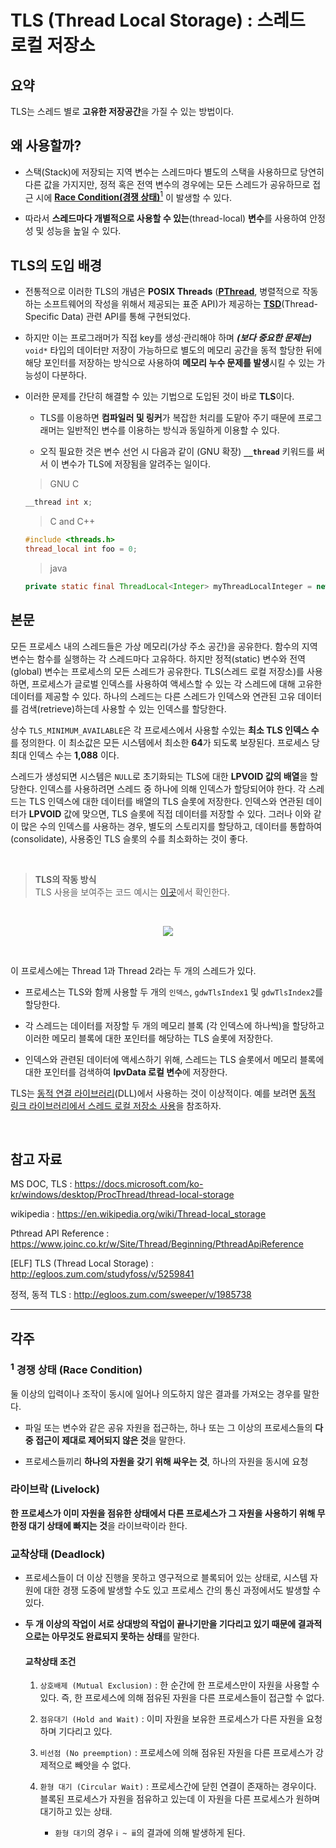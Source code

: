 # TLS (Thread Local Storage) : 스레드 로컬 저장소

## 요약

TLS는 스레드 별로 **고유한 저장공간**을 가질 수 있는 방법이다.

## 왜 사용할까?

- 스택(Stack)에 저장되는 지역 변수는 스레드마다 별도의 스택을 사용하므로 당연히 다른 값을 가지지만, 정적 혹은 전역 변수의 경우에는 모든 스레드가 공유하므로 접근 시에 [**Race Condition(경쟁 상태)**<sup>1</sup>](###-<sup>1</sup>-경쟁-상태-(Race-Condition)) 이 발생할 수 있다.

- 따라서 **스레드마다 개별적으로 사용할 수 있는**(thread-local) **변수**를 사용하여 안정성 및 성능을 높일 수 있다.

## TLS의 도입 배경

- 전통적으로 이러한 TLS의 개념은 **POSIX Threads** ([**PThread**](https://www.joinc.co.kr/w/Site/Thread/Beginning/PthreadApiReference#AEN230), 병렬적으로 작동하는 소프트웨어의 작성을 위해서 제공되는 표준 API)가 제공하는 [**TSD**](https://www.joinc.co.kr/w/Site/Thread/Advanced/DeepThread#AEN62)(Thread-Specific Data) 관련 API를 통해 구현되었다.

- 하지만 이는 프로그래머가 직접 key를 생성·관리해야 하며 ***(보다 중요한 문제는)*** `void*` 타입의 데이터만 저장이 가능하므로 별도의 메모리 공간을 동적 할당한 뒤에 해당 포인터를 저장하는 방식으로 사용하여 **메모리 누수 문제를 발생**시킬 수 있는 가능성이 다분하다.

- 이러한 문제를 간단히 해결할 수 있는 기법으로 도입된 것이 바로 **TLS**이다.

  - TLS를 이용하면 **컴파일러 및 링커**가 복잡한 처리를 도맡아 주기 때문에 프로그래머는 일반적인 변수를 이용하는 방식과 동일하게 이용할 수 있다.

  - 오직 필요한 것은 변수 선언 시 다음과 같이 (GNU 확장) **`__thread`** 키워드를 써서 이 변수가 TLS에 저장됨을 알려주는 일이다.

  > GNU C

  ```c
  __thread int x;
  ```

  > C and C++

  ```c
  #include <threads.h>
  thread_local int foo = 0;
  ```

  > java

  ```java
  private static final ThreadLocal<Integer> myThreadLocalInteger = new ThreadLocal<Integer>();
  ```

## 본문

모든 프로세스 내의 스레드들은 가상 메모리(가상 주소 공간)을 공유한다. 함수의 지역 변수는 함수를 실행하는 각 스레드마다 고유하다. 하지만 정적(static) 변수와 전역(global) 변수는 프로세스의 모든 스레드가 공유한다. TLS(스레드 로컬 저장소)를 사용하면, 프로세스가 글로벌 인덱스를 사용하여 액세스할 수 있는 각 스레드에 대해 고유한 데이터를 제공할 수 있다. 하나의 스레드는 다른 스레드가 인덱스와 연관된 고유 데이터를 검색(retrieve)하는데 사용할 수 있는 인덱스를 할당한다.

상수 `TLS_MINIMUM_AVAILABLE`은 각 프로세스에서 사용할 수있는 **최소 TLS 인덱스 수**를 정의한다. 이 최소값은 모든 시스템에서 최소한 **64**가 되도록 보장된다. 프로세스 당 최대 인덱스 수는 **1,088** 이다.

스레드가 생성되면 시스템은 `NULL`로 초기화되는 TLS에 대한 **LPVOID 값의 배열**을 할당한다. 인덱스를 사용하려면 스레드 중 하나에 의해 인덱스가 할당되어야 한다. 각 스레드는 TLS 인덱스에 대한 데이터를 배열의 TLS 슬롯에 저장한다. 인덱스와 연관된 데이터가 **LPVOID** 값에 맞으면, TLS 슬롯에 직접 데이터를 저장할 수 있다. 그러나 이와 같이 많은 수의 인덱스를 사용하는 경우, 별도의 스토리지를 할당하고, 데이터를 통합하여(consolidate), 사용중인 TLS 슬롯의 수를 최소화하는 것이 좋다.

<br>

> **TLS의 작동 방식**<br>TLS 사용을 보여주는 코드 예시는 [이곳](https://docs.microsoft.com/ko-kr/windows/desktop/ProcThread/using-thread-local-storage)에서 확인한다.

<br>

<p align = 'center'>
<img src = 'https://user-images.githubusercontent.com/39554623/56490378-017f7580-6520-11e9-915a-43df07c42630.png'>
</p>

<br>

이 프로세스에는 Thread 1과 Thread 2라는 두 개의 스레드가 있다.

- 프로세스는 TLS와 함께 사용할 두 개의 `인덱스`, `gdwTlsIndex1` 및 `gdwTlsIndex2`를 할당한다.

- 각 스레드는 데이터를 저장할 두 개의 메모리 블록 (각 인덱스에 하나씩)을 할당하고 이러한 메모리 블록에 대한 포인터를 해당하는 TLS 슬롯에 저장한다.

- 인덱스와 관련된 데이터에 액세스하기 위해, 스레드는 TLS 슬롯에서 메모리 블록에 대한 포인터를 검색하여 **lpvData 로컬 변수**에 저장한다.

TLS는 [동적 연결 라이브러리](https://github.com/june0122/TIL/blob/master/C/library.md)(DLL)에서 사용하는 것이 이상적이다. 예를 보려면 [동적 링크 라이브러리에서 스레드 로컬 저장소 사용](https://docs.microsoft.com/ko-kr/windows/desktop/Dlls/using-thread-local-storage-in-a-dynamic-link-library)을 참조하자.

<br>

## 참고 자료

MS DOC, TLS : https://docs.microsoft.com/ko-kr/windows/desktop/ProcThread/thread-local-storage

wikipedia : https://en.wikipedia.org/wiki/Thread-local_storage

Pthread API Reference : https://www.joinc.co.kr/w/Site/Thread/Beginning/PthreadApiReference

[ELF] TLS (Thread Local Storage) : http://egloos.zum.com/studyfoss/v/5259841

정적, 동적 TLS : http://egloos.zum.com/sweeper/v/1985738

---

## 각주

### <sup>1</sup> 경쟁 상태 (Race Condition)

둘 이상의 입력이나 조작이 동시에 일어나 의도하지 않은 결과를 가져오는 경우를 말한다.

- 파일 또는 변수와 같은 공유 자원을 접근하는, 하나 또는 그 이상의 프로세스들의 **다중 접근이 제대로 제어되지 않은 것**을 말한다.

- 프로세스들끼리 **하나의 자원을 갖기 위해 싸우는 것**, 하나의 자원을 동시에 요청

### 라이브락 (Livelock)

**한 프로세스가 이미 자원을 점유한 상태에서 다른 프로세스가 그 자원을 사용하기 위해 무한정 대기 상태에 빠지는 것**을 라이브락이라 한다.

### 교착상태 (Deadlock)

- 프로세스들이 더 이상 진행을 못하고 영구적으로 블록되어 있는 상태로, 시스템 자원에 대한 경쟁 도중에 발생할 수도 있고 프로세스 간의 통신 과정에서도 발생할 수 있다.

- **두 개 이상의 작업이 서로 상대방의 작업이 끝나기만을 기다리고 있기 때문에 결과적으로는 아무것도 완료되지 못하는 상태**를 말한다.

  #### 교착상태 조건

  1. `상호배제 (Mutual Exclusion)` : 한 순간에 한 프로세스만이 자원을 사용할 수 있다. 즉, 한 프로세스에 의해 점유된 자원을 다른 프로세스들이 접근할 수 없다.

  2. `점유대기 (Hold and Wait)` : 이미 자원을 보유한 프로세스가 다른 자원을 요청하며 기다리고 있다.

  3. `비선점 (No preemption)` : 프로세스에 의해 점유된 자원을 다른 프로세스가 강제적으로 빼앗을 수 없다.

  4. `환형 대기 (Circular Wait)` : 프로세스간에 닫힌 연결이 존재하는 경우이다. 블록된 프로세스가 자원을 점유하고 있는데 이 자원을 다른 프로세스가 원하며 대기하고 있는 상태.

     - `환형 대기`의 경우 `ⅰ ~ ⅲ`의 결과에 의해 발생하게 된다.
